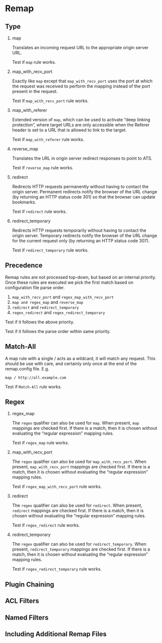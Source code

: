 # Remap

## Type

1. map

	Translates an incoming request URL to the appropriate origin server URL.

	Test if `map` rule works.
		

1. map_with_recv_port

	Exactly like `map` except that `map_with_recv_port` uses the port at which the request was received to perform the mapping instead of the port present in the request.
	
	Test if `map_with_recv_port` rule works.


1. map_with_referer

	Extended version of `map`, which can be used to activate “deep linking protection”, where target URLs are only accessible when the Referer header is set to a URL that is allowed to link to the target.

	Test if `map_with_referer` rule works.
	
1. reverse_map

	Translates the URL in origin server redirect responses to point to ATS.

	Test if `reverse_map` rule works.
	
1. redirect
	
	Redirects HTTP requests permanently without having to contact the origin server. Permanent redirects notify the browser of the URL change (by returning an HTTP status code 301) so that the browser can update bookmarks.

	Test if `redirect` rule works.

1. redirect_temporary
	
	Redirects HTTP requests temporarily without having to contact the origin server. Temporary redirects notify the browser of the URL change for the current request only (by returning an HTTP status code 307).

	Test if `redirect_temporary` rule works.

## Precedence

Remap rules are not processed top-down, but based on an internal priority. Once these rules are executed we pick the first match based on configuration file parse order.

1. `map_with_recv_port` and `regex_map_with_recv_port`
1. `map and regex_map` and `reverse_map`
1. `redirect` and `redirect_temporary`
1. `regex_redirect` and `regex_redirect_temporary`

Test if it follows the above priority.

Test if it follows the parse order within same priority.

## Match-All

A map rule with a single / acts as a wildcard, it will match any request. This should be use with care, and certainly only once at the end of the remap.config file. E.g.
	
	map / http://all.example.com

Test if `Match-All` rule works.

## Regex

1. regex_map

	The `regex` qualifier can also be used for `map`. When present, `map` mappings are checked first. If there is a match, then it is chosen without evaluating the “regular expression” mapping rules.
	
	Test if `regex_map` rule works.
	
1. map_with_recv_port
	
	The `regex` qualifier can also be used for `map_with_recv_port`. When present, `map_with_recv_port` mappings are checked first. If there is a match, then it is chosen without evaluating the “regular expression” mapping rules.
	
	Test if `regex_map_with_recv_port` rule works.
	
1. redirect
	
	The `regex` qualifier can also be used for `redirect`. When present, `redirect` mappings are checked first. If there is a match, then it is chosen without evaluating the “regular expression” mapping rules.
	
	Test if `regex_redirect` rule works.

1. redirect_temporary
	
	The `regex` qualifier can also be used for `redirect_temporary`. When present, `redirect_temporary` mappings are checked first. If there is a match, then it is chosen without evaluating the “regular expression” mapping rules.
	
	Test if `regex_redirect_temporary` rule works.

## Plugin Chaining


## ACL Filters


## Named Filters


## Including Additional Remap Files

